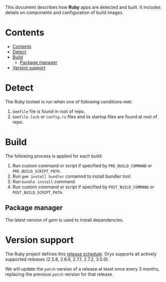 This document describes how **Ruby** apps are detected and built. It includes
details on components and configuration of build images.

# Contents

- [Contents](#contents)
- [Detect](#detect)
- [Build](#build)
  - [Package manager](#package-manager)
- [Version support](#version-support)

# Detect

The Ruby toolset is run when one of following conditions met:

1. `Gemfile` file is found in root of repo.
2. `Gemfile.lock` or `config.ru` files and iis startup files are found at root of repo.

# Build

The following process is applied for each build:

1. Run custom command or script if specified by `PRE_BUILD_COMMAND` or `PRE_BUILD_SCRIPT_PATH`.
2. Run `gem install bundler` comamnd to install bundler tool.
3. Run `bundle install` command.
4. Run custom command or script if specified by `POST_BUILD_COMMAND` or `POST_BUILD_SCRIPT_PATH`.

## Package manager

The latest version of *gem* is used to install dependencies.

# Version support

The Ruby project defines this [release schedule][]. Oryx supports all actively supported
releases (2.5.8, 2.6.6, 2.7.1, 2.7.2, 3.0.0).

We will update the `patch` version of a release at least once every 3 months,
replacing the previous `patch` version for that release.

[release schedule]: https://www.ruby-lang.org/en/downloads/branches/
